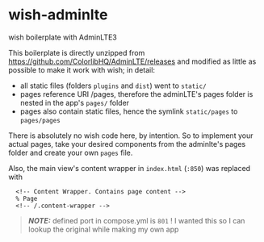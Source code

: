 # wish-adminlte
wish boilerplate with AdminLTE3

This boilerplate is directly unzipped from https://github.com/ColorlibHQ/AdminLTE/releases
and modified as little as possible to make it work with wish; in detail:

- all static files (folders `plugins` and `dist`) went to `static/`
- pages reference URI /pages, therefore the adminLTE's pages folder is nested in the app's `pages/` folder
- pages also contain static files, hence the symlink `static/pages` to `pages/pages`

There is absolutely no wish code here, by intention. So to implement your actual pages, take your desired components from the adminlte's pages folder and create your own `pages` file.

Also, the main view's content wrapper in  `index.html` (`:850`) was replaced with
```
  <!-- Content Wrapper. Contains page content -->
  % Page
  <!-- /.content-wrapper -->
```

> **_NOTE:_** defined port in compose.yml is `801` ! I wanted this so I can lookup the original while making my own app
